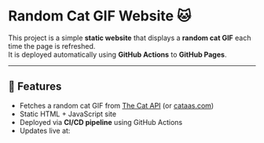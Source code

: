 # Random Cat GIF Website 🐱

This project is a simple **static website** that displays a **random cat GIF** each time the page is refreshed.  
It is deployed automatically using **GitHub Actions** to **GitHub Pages**.

---

## 📌 Features
- Fetches a random cat GIF from [The Cat API](https://thecatapi.com/) (or [cataas.com](https://cataas.com/))  
- Static HTML + JavaScript site  
- Deployed via **CI/CD pipeline** using GitHub Actions  
- Updates live at:  
